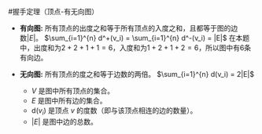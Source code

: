 #握手定理（顶点-有无向图）  
*   **有向图:** 所有顶点的出度之和等于所有顶点的入度之和，且都等于图的边数$|E|$。
	$\sum_{i=1}^{n} d^+(v_i) = \sum_{i=1}^{n} d^-(v_i) = |E|$
	在本题中，出度和为$2+2+1+1=6$，入度和为$1+2+1+2=6$，所以图中有6条有向边。
*   **无向图:** 所有顶点的度之和等于边数的两倍。 
	$\sum_{i=1}^{n} d(v_i) = 2|E|$

	- $V$ 是图中所有顶点的集合。
	- $E$ 是图中所有边的集合。
	- $\text{d}(v_{i})$ 是顶点 $v$ 的度数（即与该顶点相连的边的数量）。
	- $|E|$ 是图中边的总数。